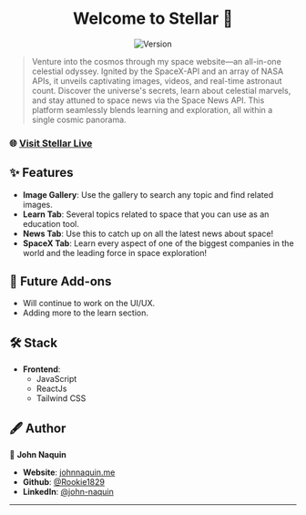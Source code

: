 <h1 align="center">Welcome to Stellar 👋</h1>

<p align="center">
  <img alt="Version" src="https://img.shields.io/badge/version-1.0.0-blue.svg?cacheSeconds=2592000" />
</p>

> Venture into the cosmos through my space website—an all-in-one celestial odyssey. Ignited by the SpaceX-API and an array of NASA APIs, it unveils captivating images, videos, and real-time astronaut count. Discover the universe's secrets, learn about celestial marvels, and stay attuned to space news via the Space News API. This platform seamlessly blends learning and exploration, all within a single cosmic panorama.

### 🌐 [Visit Stellar Live](https://stellar-gamma.vercel.app/)

## ✨ Features

- **Image Gallery**: Use the gallery to search any topic and find related images.
- **Learn Tab**: Several topics related to space that you can use as an education tool.
- **News Tab**: Use this to catch up on all the latest news about space!
- **SpaceX Tab**: Learn every aspect of one of the biggest companies in the world and the leading force in space exploration!

## 🚀 Future Add-ons

- Will continue to work on the UI/UX.
- Adding more to the learn section.

## 🛠️ Stack

- **Frontend**: 
  - JavaScript
  - ReactJs
  - Tailwind CSS

  
## 🖋 Author

👤 **John Naquin**
- **Website**: [johnnaquin.me](https://johnnaquin.me)
- **Github**: [@Rookie1829](https://github.com/Rookie1829)
- **LinkedIn**: [@john-naquin](https://linkedin.com/in/john-naquin)

---



